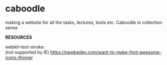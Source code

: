 # caboodle
making a website for all the tasks, lectures, tools etc. Caboodle in collection sense







**RESOURCES**

webkit-text-stroke: <br> (not supported by IE)
https://newbedev.com/want-to-make-font-awesome-icons-thinner

